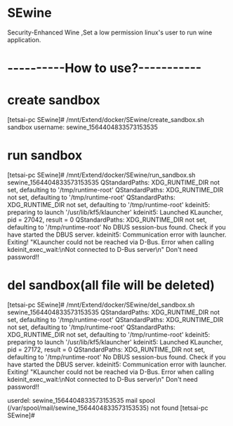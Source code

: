 # SEwine
Security-Enhanced Wine ,Set a low permission linux's user to run wine application.

# ----------How to use?-----------

# create sandbox
[tetsai-pc SEwine]# /mnt/Extend/docker/SEwine/create_sandbox.sh 
sandbox username: sewine_1564404833573153535

# run sandbox
[tetsai-pc SEwine]# /mnt/Extend/docker/SEwine/run_sandbox.sh sewine_1564404833573153535
QStandardPaths: XDG_RUNTIME_DIR not set, defaulting to '/tmp/runtime-root'
QStandardPaths: XDG_RUNTIME_DIR not set, defaulting to '/tmp/runtime-root'
QStandardPaths: XDG_RUNTIME_DIR not set, defaulting to '/tmp/runtime-root'
kdeinit5: preparing to launch '/usr/lib/kf5/klauncher'
kdeinit5: Launched KLauncher, pid = 27042, result = 0
QStandardPaths: XDG_RUNTIME_DIR not set, defaulting to '/tmp/runtime-root'
No DBUS session-bus found. Check if you have started the DBUS server.
kdeinit5: Communication error with launcher. Exiting!
"KLauncher could not be reached via D-Bus. Error when calling kdeinit_exec_wait:\nNot connected to D-Bus server\n"
Don't need password!!


# del sandbox(all file will be deleted)
[tetsai-pc SEwine]# /mnt/Extend/docker/SEwine/del_sandbox.sh sewine_1564404833573153535
QStandardPaths: XDG_RUNTIME_DIR not set, defaulting to '/tmp/runtime-root'
QStandardPaths: XDG_RUNTIME_DIR not set, defaulting to '/tmp/runtime-root'
QStandardPaths: XDG_RUNTIME_DIR not set, defaulting to '/tmp/runtime-root'
kdeinit5: preparing to launch '/usr/lib/kf5/klauncher'
kdeinit5: Launched KLauncher, pid = 27172, result = 0
QStandardPaths: XDG_RUNTIME_DIR not set, defaulting to '/tmp/runtime-root'
No DBUS session-bus found. Check if you have started the DBUS server.
kdeinit5: Communication error with launcher. Exiting!
"KLauncher could not be reached via D-Bus. Error when calling kdeinit_exec_wait:\nNot connected to D-Bus server\n"
Don't need password!!

userdel: sewine_1564404833573153535 mail spool (/var/spool/mail/sewine_1564404833573153535) not found
[tetsai-pc SEwine]# 


